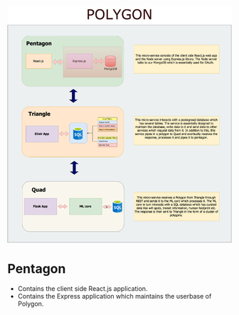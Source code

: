 ![Polygon Architecture](Polygon.png?raw=true "Title")


# Pentagon
- Contains the client side React.js application.
- Contains the Express application which maintains the userbase of Polygon.